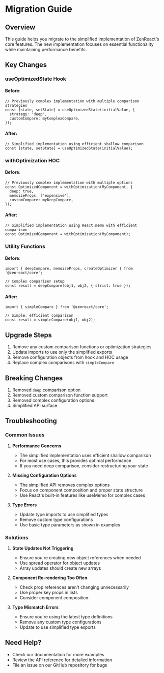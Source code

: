 # Migration Guide

## Overview

This guide helps you migrate to the simplified implementation of ZenReact's core features. The new implementation focuses on essential functionality while maintaining performance benefits.

## Key Changes

### useOptimizedState Hook

#### Before:

```tsx
// Previously complex implementation with multiple comparison strategies
const [state, setState] = useOptimizedState(initialValue, {
  strategy: 'deep',
  customCompare: myComplexCompare,
});
```

#### After:

```tsx
// Simplified implementation using efficient shallow comparison
const [state, setState] = useOptimizedState(initialValue);
```

### withOptimization HOC

#### Before:

```tsx
// Previously complex implementation with multiple options
const OptimizedComponent = withOptimization(MyComponent, {
  deep: true,
  memoizeProps: ['expensive'],
  customCompare: myDeepCompare,
});
```

#### After:

```tsx
// Simplified implementation using React.memo with efficient comparison
const OptimizedComponent = withOptimization(MyComponent);
```

### Utility Functions

#### Before:

```tsx
import { deepCompare, memoizeProps, createOptimizer } from '@zenreact/core';

// Complex comparison setup
const result = deepCompare(obj1, obj2, { strict: true });
```

#### After:

```tsx
import { simpleCompare } from '@zenreact/core';

// Simple, efficient comparison
const result = simpleCompare(obj1, obj2);
```

## Upgrade Steps

1. Remove any custom comparison functions or optimization strategies
2. Update imports to use only the simplified exports
3. Remove configuration objects from hook and HOC usage
4. Replace complex comparisons with `simpleCompare`

## Breaking Changes

1. Removed `deep` comparison option
2. Removed custom comparison function support
3. Removed complex configuration options
4. Simplified API surface

## Troubleshooting

### Common Issues

1. **Performance Concerns**

   - The simplified implementation uses efficient shallow comparison
   - For most use cases, this provides optimal performance
   - If you need deep comparison, consider restructuring your state

2. **Missing Configuration Options**

   - The simplified API removes complex options
   - Focus on component composition and proper state structure
   - Use React's built-in features like useMemo for complex cases

3. **Type Errors**
   - Update type imports to use simplified types
   - Remove custom type configurations
   - Use basic type parameters as shown in examples

### Solutions

1. **State Updates Not Triggering**

   - Ensure you're creating new object references when needed
   - Use spread operator for object updates
   - Array updates should create new arrays

2. **Component Re-rendering Too Often**

   - Check prop references aren't changing unnecessarily
   - Use proper key props in lists
   - Consider component composition

3. **Type Mismatch Errors**
   - Ensure you're using the latest type definitions
   - Remove any custom type configurations
   - Update to use simplified type exports

## Need Help?

- Check our documentation for more examples
- Review the API reference for detailed information
- File an issue on our GitHub repository for bugs
